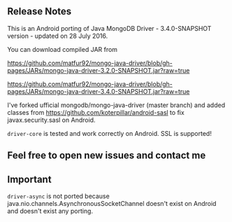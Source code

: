 ## Release Notes

This is an Android porting of Java MongoDB Driver - 3.4.0-SNAPSHOT version - updated on 28 July 2016.

You can download compiled JAR from

https://github.com/matfur92/mongo-java-driver/blob/gh-pages/JARs/mongo-java-driver-3.2.0-SNAPSHOT.jar?raw=true 

https://github.com/matfur92/mongo-java-driver/blob/gh-pages/JARs/mongo-java-driver-3.4.0-SNAPSHOT.jar?raw=true 

I've forked ufficial mongodb/mongo-java-driver (master branch) and added classes from https://github.com/koterpillar/android-sasl to fix javax.security.sasl on Android.

```driver-core``` is tested and work correctly on Android. SSL is supported!

## Feel free to open new issues and contact me

## Important
```driver-async``` is not ported because java.nio.channels.AsynchronousSocketChannel doesn't exist on Android and doesn't exist any porting.
